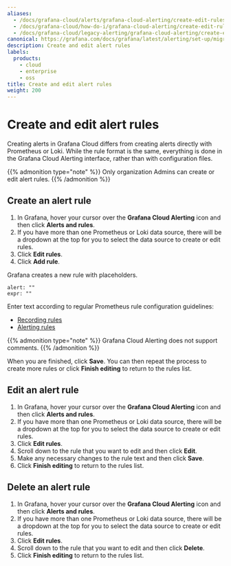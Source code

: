 ```yaml
---
aliases:
  - /docs/grafana-cloud/alerts/grafana-cloud-alerting/create-edit-rules/
  - /docs/grafana-cloud/how-do-i/grafana-cloud-alerting/create-edit-rules/
  - /docs/grafana-cloud/legacy-alerting/grafana-cloud-alerting/create-edit-rules/
canonical: https://grafana.com/docs/grafana/latest/alerting/set-up/migrating-alerts/legacy-alerting/grafana-cloud-alerting/create-edit-rules/
description: Create and edit alert rules
labels:
  products:
    - cloud
    - enterprise
    - oss
title: Create and edit alert rules
weight: 200
---
```


# Create and edit alert rules

Creating alerts in Grafana Cloud differs from creating alerts directly with Prometheus or Loki. While the rule format is the same, everything is done in the Grafana Cloud Alerting interface, rather than with configuration files.

{{% admonition type="note" %}}
Only organization Admins can create or edit alert rules.
{{% /admonition %}}

## Create an alert rule

1. In Grafana, hover your cursor over the **Grafana Cloud Alerting** icon and then click **Alerts and rules**.
1. If you have more than one Prometheus or Loki data source, there will be a dropdown at the top for you to select the data source to create or edit rules.
1. Click **Edit rules**.
1. Click **Add rule**.

Grafana creates a new rule with placeholders.

```
alert: ""
expr: ""
```

Enter text according to regular Prometheus rule configuration guidelines:

- [Recording rules](https://prometheus.io/docs/prometheus/latest/configuration/recording_rules/)
- [Alerting rules](https://prometheus.io/docs/prometheus/latest/configuration/alerting_rules/)

{{% admonition type="note" %}}
Grafana Cloud Alerting does not support comments.
{{% /admonition %}}

When you are finished, click **Save**. You can then repeat the process to create more rules or click **Finish editing** to return to the rules list.

## Edit an alert rule

1. In Grafana, hover your cursor over the **Grafana Cloud Alerting** icon and then click **Alerts and rules**.
1. If you have more than one Prometheus or Loki data source, there will be a dropdown at the top for you to select the data source to create or edit rules.
1. Click **Edit rules**.
1. Scroll down to the rule that you want to edit and then click **Edit**.
1. Make any necessary changes to the rule text and then click **Save**.
1. Click **Finish editing** to return to the rules list.

## Delete an alert rule

1. In Grafana, hover your cursor over the **Grafana Cloud Alerting** icon and then click **Alerts and rules**.
1. If you have more than one Prometheus or Loki data source, there will be a dropdown at the top for you to select the data source to create or edit rules.
1. Click **Edit rules**.
1. Scroll down to the rule that you want to edit and then click **Delete**.
1. Click **Finish editing** to return to the rules list.
